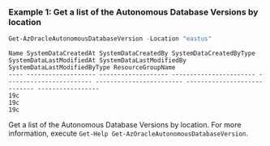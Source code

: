 ### Example 1: Get a list of the Autonomous Database Versions by location
```powershell
Get-AzOracleAutonomousDatabaseVersion -Location "eastus"
```

```output
Name SystemDataCreatedAt SystemDataCreatedBy SystemDataCreatedByType SystemDataLastModifiedAt SystemDataLastModifiedBy SystemDataLastModifiedByType ResourceGroupName
---- ------------------- ------------------- ----------------------- ------------------------ ------------------------ ---------------------------- -----------------
19c                                                                                                                                                 
19c                                                                                                                                                 
19c                                                                                                                                                                          
```

Get a list of the Autonomous Database Versions by location.
For more information, execute `Get-Help Get-AzOracleAutonomousDatabaseVersion`.